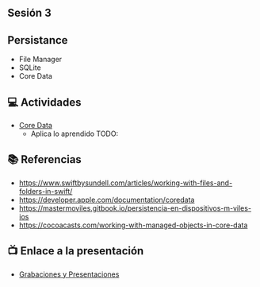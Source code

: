 Sesión 3
-

## Persistance
- File Manager
- SQLite
- Core Data

## 💻 Actividades
- [Core Data](https://leetcode.com/playground/)
    - Aplica lo aprendido TODO:

## 📚 Referencias
- https://www.swiftbysundell.com/articles/working-with-files-and-folders-in-swift/
- https://developer.apple.com/documentation/coredata
- https://mastermoviles.gitbook.io/persistencia-en-dispositivos-m-viles-ios
- https://cocoacasts.com/working-with-managed-objects-in-core-data

## 📺 Enlace a la presentación 
- [Grabaciones y Presentaciones](/Grabaciones_y_Presentaciones.md)

